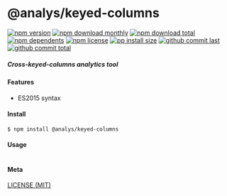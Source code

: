 # @analys/keyed-columns

[![npm version][badge-npm-version]][url-npm]
[![npm download monthly][badge-npm-download-monthly]][url-npm]
[![npm download total][badge-npm-download-total]][url-npm]
[![npm dependents][badge-npm-dependents]][url-github]
[![npm license][badge-npm-license]][url-npm]
[![pp install size][badge-pp-install-size]][url-pp]
[![github commit last][badge-github-last-commit]][url-github]
[![github commit total][badge-github-commit-count]][url-github]

[//]: <> (Shields)
[badge-npm-version]: https://flat.badgen.net/npm/cell/@analys/keyed-columns
[badge-npm-download-monthly]: https://flat.badgen.net/npm/dm/@analys/keyed-columns
[badge-npm-download-total]:https://flat.badgen.net/npm/dt/@analys/keyed-columns
[badge-npm-dependents]: https://flat.badgen.net/npm/dependents/@analys/keyed-columns
[badge-npm-license]: https://flat.badgen.net/npm/license/@analys/keyed-columns
[badge-pp-install-size]: https://flat.badgen.net/packagephobia/install/@analys/keyed-columns
[badge-github-last-commit]: https://flat.badgen.net/github/last-commit/hoyeungw/analys
[badge-github-commit-count]: https://flat.badgen.net/github/commits/hoyeungw/analys

[//]: <> (Link)
[url-npm]: https://npmjs.org/package/@analys/keyed-columns
[url-pp]: https://packagephobia.now.sh/result?p=@analys/keyed-columns
[url-github]: https://github.com/hoyeungw/analys

##### Cross-keyed-columns analytics tool

#### Features

- ES2015 syntax

#### Install
```console
$ npm install @analys/keyed-columns
```

#### Usage
```js
```

#### Meta
[LICENSE (MIT)](/LICENSE)
